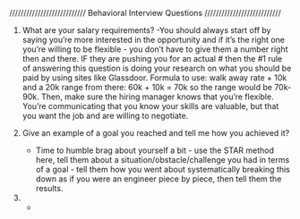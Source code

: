 /////////////////////////// Behavioral Interview Questions ///////////////////////////


1) What are your salary requirements?
    -You should always start off by saying you’re more interested in the opportunity and if it’s the right one you’re willing to be flexible - you don’t have to give them a number right then and there. IF they are pushing you for an actual # then the #1 rule of answering this question is doing your research on what you should be paid by using sites like Glassdoor. Formula to use: walk away rate + 10k and a 20k range from there: 60k + 10k = 70k so the range would be 70k-90k. Then, make sure the hiring manager knows that you’re flexible. You’re communicating that you know your skills are valuable, but that you want the job and are willing to negotiate.


2) Give an example of a goal you reached and tell me how you achieved it?
    - Time to humble brag about yourself a bit - use the STAR method here, tell them about a situation/obstacle/challenge you had in terms of a goal - tell them how you went about systematically breaking this down as if you were an engineer piece by piece, then tell them the results.


3)
    -

